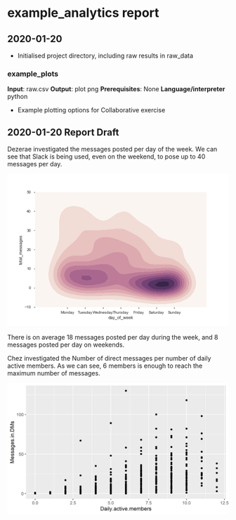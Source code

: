 # example_analytics report
 
## 2020-01-20

- Initialised project directory, including raw results in raw_data

### example_plots

**Input**: raw.csv
**Output**: plot png
**Prerequisites**:  None
**Language/interpreter**  python

- Example plotting options for Collaborative exercise


## 2020-01-20 Report Draft


Dezerae investigated the messages posted per day of the week. We can see that Slack is being used, even on the weekend, to pose up to 40 messages per day.

!['messages_per_day'](dc_results/dc_messages_per_day.png)

There is on average 18 messages posted per day during the week, and 8 messages posted per day on weekends.

Chez investigated the Number of direct messages per number of daily active members. As we can see, 6 members is enough to reach the maximum number of messages.

!['messages_per_active_members'](Raw_data/Chez_plot.png)


